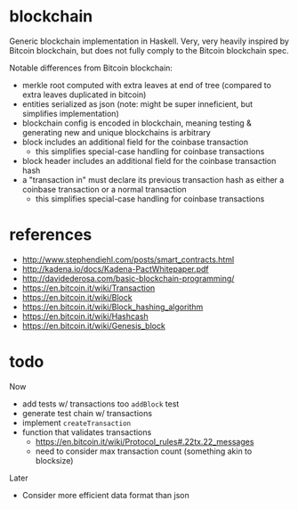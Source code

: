 # blockchain

Generic blockchain implementation in Haskell. Very, very heavily inspired by Bitcoin blockchain, but does not fully comply to the Bitcoin blockchain spec.

Notable differences from Bitcoin blockchain:

* merkle root computed with extra leaves at end of tree (compared to extra leaves duplicated in bitcoin)
* entities serialized as json (note: might be super inneficient, but simplifies implementation)
* blockchain config is encoded in blockchain, meaning testing & generating new and unique blockchains is arbitrary
* block includes an additional field for the coinbase transaction
  * this simplifies special-case handling for coinbase transactions
* block header includes an additional field for the coinbase transaction hash
* a "transaction in" must declare its previous transaction hash as either a coinbase transaction or a normal transaction
  * this simplifies special-case handling for coinbase transactions

# references

* http://www.stephendiehl.com/posts/smart_contracts.html
* http://kadena.io/docs/Kadena-PactWhitepaper.pdf
* http://davidederosa.com/basic-blockchain-programming/
* https://en.bitcoin.it/wiki/Transaction
* https://en.bitcoin.it/wiki/Block
* https://en.bitcoin.it/wiki/Block_hashing_algorithm
* https://en.bitcoin.it/wiki/Hashcash
* https://en.bitcoin.it/wiki/Genesis_block

# todo

Now
* add tests w/ transactions too `addBlock` test
* generate test chain w/ transactions
* implement `createTransaction`
* function that validates transactions
  * https://en.bitcoin.it/wiki/Protocol_rules#.22tx.22_messages
  * need to consider max transaction count (something akin to blocksize)

Later
* Consider more efficient data format than json
